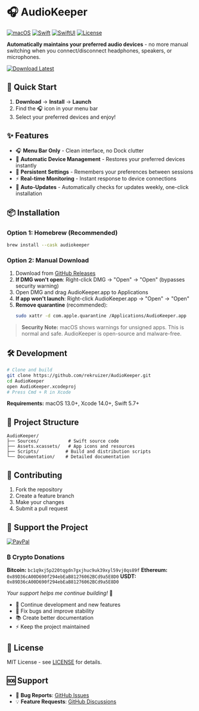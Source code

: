 # 🎧 AudioKeeper

[![macOS](https://img.shields.io/badge/macOS-13.0+-blue.svg)](https://developer.apple.com/macos/)
[![Swift](https://img.shields.io/badge/Swift-5.7+-orange.svg)](https://swift.org/)
[![SwiftUI](https://img.shields.io/badge/SwiftUI-4.0+-green.svg)](https://developer.apple.com/xcode/swiftui/)
[![License](https://img.shields.io/badge/License-MIT-yellow.svg)](LICENSE)

**Automatically maintains your preferred audio devices** - no more manual switching when you connect/disconnect headphones, speakers, or microphones.

[![Download Latest](https://img.shields.io/badge/Download-Latest%20Release-blue?style=for-the-badge&logo=github)](https://github.com/rekruizer/AudioKeeper/releases/latest)

## 🚀 Quick Start

1. **Download** → **Install** → **Launch**
2. Find the 🎧 icon in your menu bar
3. Select your preferred devices and enjoy!

## ✨ Features

- 🎧 **Menu Bar Only** - Clean interface, no Dock clutter
- 🔄 **Automatic Device Management** - Restores your preferred devices instantly
- 💾 **Persistent Settings** - Remembers your preferences between sessions
- ⚡ **Real-time Monitoring** - Instant response to device connections
- 🔄 **Auto-Updates** - Automatically checks for updates weekly, one-click installation

## 📦 Installation

### Option 1: Homebrew (Recommended)
```bash
brew install --cask audiokeeper
```

### Option 2: Manual Download
1. Download from [GitHub Releases](https://github.com/rekruizer/AudioKeeper/releases)
2. **If DMG won't open**: Right-click DMG → "Open" → "Open" (bypasses security warning)
3. Open DMG and drag AudioKeeper.app to Applications
4. **If app won't launch**: Right-click AudioKeeper.app → "Open" → "Open"
5. **Remove quarantine** (recommended):
   ```bash
   sudo xattr -d com.apple.quarantine /Applications/AudioKeeper.app
   ```

> **Security Note:** macOS shows warnings for unsigned apps. This is normal and safe. AudioKeeper is open-source and malware-free.

## 🛠️ Development

```bash
# Clone and build
git clone https://github.com/rekruizer/AudioKeeper.git
cd AudioKeeper
open AudioKeeper.xcodeproj
# Press Cmd + R in Xcode
```

**Requirements:** macOS 13.0+, Xcode 14.0+, Swift 5.7+

## 📁 Project Structure

```
AudioKeeper/
├── Sources/           # Swift source code
├── Assets.xcassets/   # App icons and resources
├── Scripts/          # Build and distribution scripts
└── Documentation/    # Detailed documentation
```

## 🤝 Contributing

1. Fork the repository
2. Create a feature branch
3. Make your changes
4. Submit a pull request

## 💖 Support the Project

[![PayPal](https://img.shields.io/badge/Donate-PayPal-0070BA?style=for-the-badge&logo=paypal&logoColor=white)](https://paypal.me/rekruizer)

### ₿ Crypto Donations
**Bitcoin:** `bc1q9xj5p220tqgdn7gxjhuc9uk39xyl59vj0qs89f`
**Ethereum:** `0x89D36cA00D690f294ebEaB81276062BCd9a5E8D0`
**USDT:** `0x89D36cA00D690f294ebEaB81276062BCd9a5E8D0`

*Your support helps me continue building!* 💙
- 🚀 Continue development and new features
- 🐛 Fix bugs and improve stability
- 📚 Create better documentation
- ⚡ Keep the project maintained
## 📄 License

MIT License - see [LICENSE](LICENSE) for details.

## 🆘 Support

- 🐛 **Bug Reports**: [GitHub Issues](https://github.com/rekruizer/AudioKeeper/issues)
- 💡 **Feature Requests**: [GitHub Discussions](https://github.com/rekruizer/AudioKeeper/discussions)